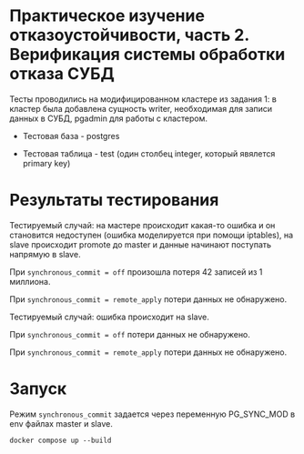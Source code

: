 # Практическое изучение отказоустойчивости, часть 2. Верификация системы обработки отказа СУБД

Тесты проводились на модифицированном кластере из задания 1: в кластер была добавлена сущность writer, необходимая для записи данных в СУБД, pgadmin для работы с кластером.

- Тестовая база - postgres

- Тестовая таблица - test (один столбец integer, который явялется primary key)


# Результаты тестирования

Тестируемый случай: на мастере происходит какая-то ошибка и он становится недоступен (ошибка моделируется при помощи iptables), на slave происходит promote до master и данные начинают поступать напрямую в slave.

При ```synchronous_commit = off``` произошла потеря 42 записей из 1 миллиона.

При ```synchronous_commit = remote_apply``` потери данных не обнаружено.

Тестируемый случай: ошибка происходит на slave.

При ```synchronous_commit = off``` потери данных не обнаружено.

При ```synchronous_commit = remote_apply``` потери данных не обнаружено.

# Запуск

Режим ```synchronous_commit``` задается через переменную PG_SYNC_MOD в env файлах master и slave.

```
docker compose up --build
```
